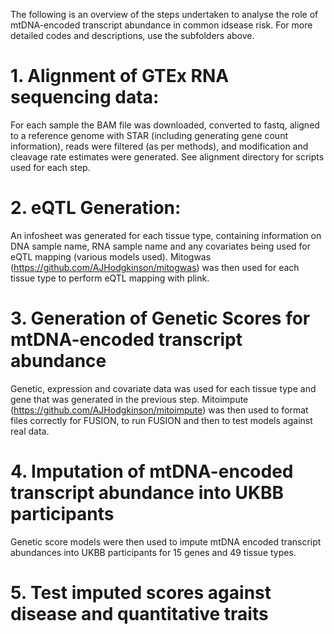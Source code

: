 The following is an overview of the steps undertaken to analyse the role of mtDNA-encoded transcript abundance in common idsease risk. For more detailed codes and descriptions, use the subfolders above.

# 1. Alignment of GTEx RNA sequencing data:

For each sample the BAM file was downloaded, converted to fastq, aligned to a reference genome with STAR (including generating gene count information), reads were filtered (as per methods), and modification and cleavage rate estimates were generated.  See alignment directory for scripts used for each step.

# 2. eQTL Generation:

An infosheet was generated for each tissue type, containing information on DNA sample name, RNA sample name and any covariates being used for eQTL mapping (various models used). Mitogwas (https://github.com/AJHodgkinson/mitogwas) was then used for each tissue type to perform eQTL mapping with plink.

# 3. Generation of Genetic Scores for mtDNA-encoded transcript abundance

Genetic, expression and covariate data was used for each tissue type and gene that was generated in the previous step.  Mitoimpute (https://github.com/AJHodgkinson/mitoimpute) was then used to format files correctly for FUSION, to run FUSION and then to test models against real data.

# 4. Imputation of mtDNA-encoded transcript abundance into UKBB participants

Genetic score models were then used to impute mtDNA encoded transcript abundances into UKBB participants for 15 genes and 49 tissue types.

# 5. Test imputed scores against disease and quantitative traits


